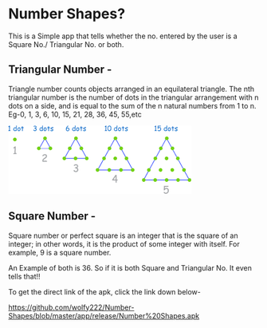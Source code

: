 # Number Shapes?
This is a Simple app that tells whether the no. entered by the user is a Square No./ Triangular No. or both.

## Triangular Number - 
Triangle number counts objects arranged in an equilateral triangle. The nth triangular number is the number of dots in the triangular arrangement with n dots on a side, and is equal to the sum of the n natural numbers from 1 to n. 
Eg-0, 1, 3, 6, 10, 15, 21, 28, 36, 45, 55,etc

![](images/tri.png)


## Square Number -
Square number or perfect square is an integer that is the square of an integer; in other words, it is the product of some integer with itself. For example, 9 is a square number.

An Example of both is 36. So if it is both Square and Triangular No. It even tells that!!

To get the direct link of the apk, click the link down below-

https://github.com/wolfy222/Number-Shapes/blob/master/app/release/Number%20Shapes.apk
